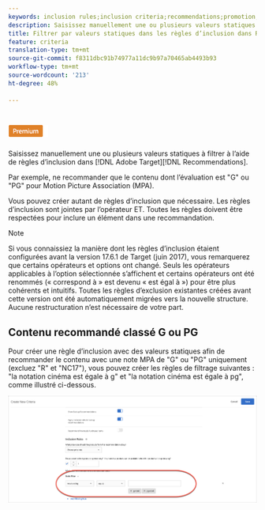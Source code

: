 ```yaml
---
keywords: inclusion rules;inclusion criteria;recommendations;promotion;promotions;dynamic filtering;static;static filter
description: Saisissez manuellement une ou plusieurs valeurs statiques à filtrer à l’aide de règles d’inclusion dans Adobe Target.
title: Filtrer par valeurs statiques dans les règles d’inclusion dans Recommendations
feature: criteria
translation-type: tm+mt
source-git-commit: f8311dbc91b74977a11dc9b97a70465ab4493b93
workflow-type: tm+mt
source-wordcount: '213'
ht-degree: 48%

---
```



# ![Filtre statique PREMIUM](/help/assets/premium.png)

Saisissez manuellement une ou plusieurs valeurs statiques à filtrer à l’aide de règles d’inclusion dans [!DNL Adobe Target][!DNL Recommendations].

Par exemple, ne recommander que le contenu dont l’évaluation est &quot;G&quot; ou &quot;PG&quot; pour Motion Picture Association (MPA).

Vous pouvez créer autant de règles d’inclusion que nécessaire. Les règles d’inclusion sont jointes par l’opérateur ET. Toutes les règles doivent être respectées pour inclure un élément dans une recommandation.

>[!NOTE]
>
>Si vous connaissiez la manière dont les règles d’inclusion étaient configurées avant la version 17.6.1 de Target (juin 2017), vous remarquerez que certains opérateurs et options ont changé. Seuls les opérateurs applicables à l’option sélectionnée s’affichent et certains opérateurs ont été renommés (« correspond à » est devenu « est égal à ») pour être plus cohérents et intuitifs. Toutes les règles d’exclusion existantes créées avant cette version ont été automatiquement migrées vers la nouvelle structure. Aucune restructuration n’est nécessaire de votre part.

## Contenu recommandé classé G ou PG

Pour créer une règle d’inclusion avec des valeurs statiques afin de recommander le contenu avec une note MPA de &quot;G&quot; ou &quot;PG&quot; uniquement (excluez &quot;R&quot; et &quot;NC17&quot;), vous pouvez créer les règles de filtrage suivantes : &quot;la notation cinéma est égale à g&quot; et &quot;la notation cinéma est égale à pg&quot;, comme illustré ci-dessous.

![exemple de notation de film](/help/c-recommendations/c-algorithms/assets/movies.png)

